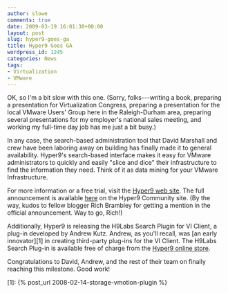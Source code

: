 ```yaml
---
author: slowe
comments: true
date: 2009-03-19 16:01:30+00:00
layout: post
slug: hyper9-goes-ga
title: Hyper9 Goes GA
wordpress_id: 1245
categories: News
tags:
- Virtualization
- VMware
---
```


OK, so I'm a bit slow with this one. (Sorry, folks---writing a book, preparing a presentation for Virtualization Congress, preparing a presentation for the local VMware Users' Group here in the Raleigh-Durham area, preparing several presentations for my employer's national sales meeting, and working my full-time day job has me just a bit busy.)

In any case, the search-based administration tool that David Marshall and crew have been laboring away on building has finally made it to general availability. Hyper9's search-based interface makes it easy for VMware administrators to quickly and easily "slice and dice" their infrastructure to find the information they need. Think of it as data mining for your VMware Infrastructure.

For more information or a free trial, visit the [Hyper9 web site](http://www.hyper9.com/). The full announcement is available [here](http://community.hyper9.com/blogs/products/archive/2009/03/18/hyper9-unveils-eagerly-awaited-flagship-product-that-supports-the-management-of-virtual-infrastructures.aspx) on the Hyper9 Community site. (By the way, kudos to fellow blogger Rich Brambley for getting a mention in the official announcement. Way to go, Rich!)

Additionally, Hyper9 is releasing the H9Labs Search Plugin for VI Client, a plug-in developed by Andrew Kutz. Andrew, as you'll recall, was [an early innovator][1] in creating third-party plug-ins for the VI Client. The H9Labs Search Plug-in is available free of charge from the [Hyper9 online store](http://store.hyper9.com/).

Congratulations to David, Andrew, and the rest of their team on finally reaching this milestone. Good work!

[1]: {% post_url 2008-02-14-storage-vmotion-plugin %}

